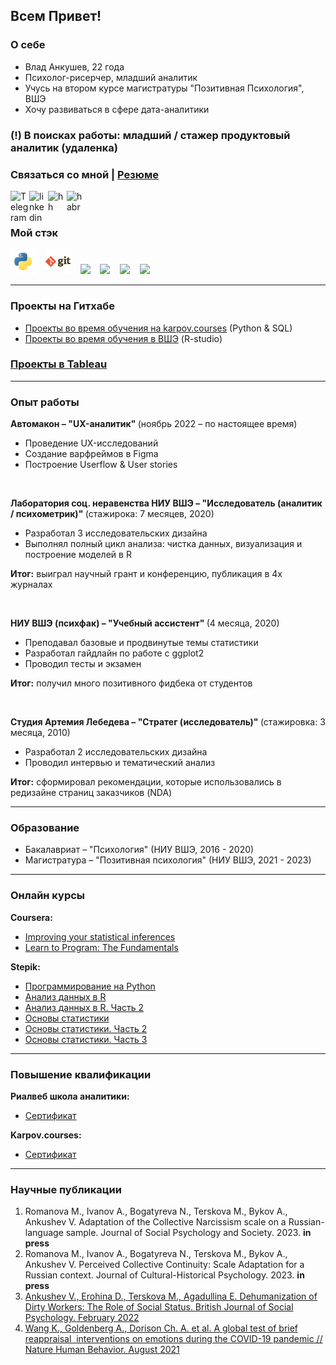 ## Всем Привет!

### О себе
- Влад Анкушев, 22 года
- Психолог-рисерчер, младший аналитик
- Учусь на втором курсе магистратуры "Позитивная Психология", ВШЭ
- Хочу развиваться в сфере дата-аналитики

### (!) В поисках работы: младший / стажер продуктовый аналитик (удаленка)

### Связаться со мной   |   <a href="https://drive.google.com/file/d/1ggy-KmIKoVk5maZK0ILKcg8f9o_qjyg-/view?usp=sharing"> Резюме </a>
<a href="https://t.me/tiredint">
  <img align="left" alt="Telegram" width="30px" src="https://upload.wikimedia.org/wikipedia/commons/thumb/8/82/Telegram_logo.svg/2048px-Telegram_logo.svg.png" />
</a>
<a href="https://www.linkedin.com/in/vladislav-ankushev-8b43771ab">
  <img align="left" alt="linkedin" width="30px" src="https://cdn-icons-png.flaticon.com/512/145/145807.png"/>
</a>
<a href="https://hh.ru/applicant/resumes/view?resume=5e05f2f5ff05586a4a0039ed1f634d76637a51">
  <img align="left" alt="hh" width="30px" src="https://upload.wikimedia.org/wikipedia/commons/7/79/HeadHunter_logo.png"/>
</a>
<a href="https://career.habr.com/vladank">
  <img align="left" alt="habr" width="30px" src="https://user-images.githubusercontent.com/95710420/175459444-ea6db9f3-5db5-4453-a69a-1b853a7e0a8f.png"/>
</a>

<br >
<br >

### Мой стэк
<code><img height="40" src="https://raw.githubusercontent.com/github/explore/80688e429a7d4ef2fca1e82350fe8e3517d3494d/topics/python/python.png"></code><a>&nbsp;&nbsp;&nbsp;</a>
<code><img height="40" src="https://raw.githubusercontent.com/github/explore/80688e429a7d4ef2fca1e82350fe8e3517d3494d/topics/git/git.png"></code><a>&nbsp;&nbsp;&nbsp;</a>
<code><img height="40" src="https://upload.wikimedia.org/wikipedia/commons/2/29/Postgresql_elephant.svg"></code><a>&nbsp;&nbsp;&nbsp;</a>
<code><img height="40" src="https://cdn.worldvectorlogo.com/logos/clickhouse.svg"></code><a>&nbsp;&nbsp;&nbsp;</a>
<code><img height="40" src="https://logos-world.net/wp-content/uploads/2021/10/Tableau-Emblem.png"></code><a>&nbsp;&nbsp;&nbsp;</a>
<code><img height="40" src="https://upload.wikimedia.org/wikipedia/commons/thumb/d/d0/RStudio_logo_flat.svg/1280px-RStudio_logo_flat.svg.png"></code><a>&nbsp;&nbsp;&nbsp;</a>


<hr>

### Проекты на Гитхабе
- <a href="https://github.com/vladank99/Karpov.courses_projects">Проекты во время обучения на karpov.courses</a> (Python & SQL)
- <a href="https://github.com/vladank99/Diploma">Проекты во время обучения в ВШЭ</a> (R-studio)

### <a href= "https://public.tableau.com/app/profile/vladislavankushev"> Проекты в Tableau</a>

---

### Опыт работы  
<b> Автомакон – "UX-аналитик" </b>  (ноябрь 2022 – по настоящее время) 
- Проведение UX-исследований
- Создание варфреймов в Figma
- Построение Userflow & User stories

<br>

<b> Лаборатория соц. неравенства НИУ ВШЭ – "Исследователь (аналитик / психометрик)" </b> (cтажирока: 7 месяцев, 2020)   
- Разработал 3 исследовательских дизайна
- Выполнял полный цикл анализа: чистка данных, визуализация и построение моделей в R

**Итог:** выиграл научный грант и конференцию, публикация в 4х журналах

<br>

<b> НИУ ВШЭ (психфак) – "Учебный ассистент" </b> (4 месяца, 2020)   
- Преподавал базовые и продвинутые темы статистики 
- Разработал гайдлайн по работе с ggplot2
- Проводил тесты и экзамен 

**Итог:** получил много позитивного фидбека от студентов

<br>

<b> Студия Артемия Лебедева – "Стратег (исследователь)" </b>  (стажировка: 3 месяца, 2010) 
- Разработал 2 исследовательских дизайна
- Проводил интервью и тематический анализ

**Итог:** сформировал рекомендации, которые использовались в редизайне страниц заказчиков (NDA)


---

### Образование
- Бакалавриат – "Психология" (НИУ ВШЭ, 2016 - 2020)
- Магистратура  – "Позитивная психология" (НИУ ВШЭ, 2021 - 2023)

---

### Онлайн курсы 
<b> Coursera: </b>
- <a href="https://www.coursera.org/account/accomplishments/certificate/7R6UUBGXCCN8">Improving your statistical inferences</a> 
- <a href="https://www.coursera.org/account/accomplishments/certificate/Y7Z6LC97VWL3">Learn to Program: The Fundamentals</a> 

<b> Stepik: </b>
- <a href="https://stepik.org/cert/377981">Программирование на Python</a> 
- <a href="https://stepik.org/cert/377582">Анализ данных в R</a>
- <a href="https://stepik.org/cert/378453">Анализ данных в R. Часть 2</a> 
- <a href="https://stepik.org/cert/204264">Основы статистики</a> 
- <a href="https://stepik.org/cert/379556">Основы статистики. Часть 2</a>  
- <a href="https://stepik.org/cert/377955">Основы статистики. Часть 3</a>

---

### Повышение квалификации
<b> Риалвеб школа аналитики: </b>
- <a href="https://drive.google.com/file/d/11fcsMheokhNQriFmm4jOXApkx0FC17lR/view?usp=sharing">Сертификат</a> 

<b> Karpov.courses: </b>
- <a href="https://drive.google.com/file/d/1hDH8cK6vCasqcyk8BBFb3k0fucGIyMsN/view?usp=sharing">Сертификат</a> 

---

### Научные публикации
1. Romanova M., Ivanov A., Bogatyreva N., Terskova M., Bykov A., Ankushev V. Adaptation of the Collective Narcissism scale on a Russian-language sample. Journal of Social Psychology and Society. 2023. **in press**
2. Romanova M., Ivanov A., Bogatyreva N., Terskova M., Bykov A., Ankushev V. Perceived Collective Continuity: Scale Adaptation for a Russian context. Journal of Cultural-Historical Psychology. 2023. **in press**
3. <a href="https://bpspsychub.onlinelibrary.wiley.com/doi/10.1111/bjso.12528"> Ankushev V., Erohina D., Terskova M., Agadullina E. Dehumanization of Dirty Workers: The Role of Social Status. British Journal of Social Psychology. February 2022</a>
4. <a href="https://www.figma.com/exit?url=https%3A%2F%2Fwww.nature.com%2Farticles%2Fs41562-021-01173-x"> Wang K., Goldenberg A., Dorison Ch. A. et al. A global test of brief reappraisal  interventions on emotions during the COVID-19 pandemic // Nature Human Behavior. August 2021</a>


